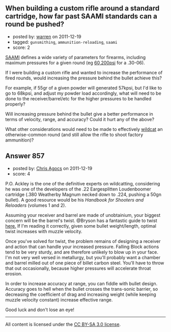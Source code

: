 ## When building a custom rifle around a standard cartridge, how far past SAAMI standards can a round be pushed?

- posted by: [warren](https://stackexchange.com/users/-1/143-warren) on 2011-12-19
- tagged: `gunsmithing`, `ammunition-reloading`, `saami`
- score: 2

<p><a href="http://en.wikipedia.org/wiki/Sporting_Arms_and_Ammunition_Manufacturers%27_Institute" rel="nofollow">SAAMI</a> defines a wide variety of parameters for firearms, including maximum pressures for a given round (eg <a href="http://en.wikipedia.org/wiki/.30-06" rel="nofollow">60,200psi</a> for a .30-06).</p>

<p>If I were building a custom rifle and wanted to increase the performance of fired rounds, would increasing the pressure behind the bullet achieve this?</p>

<p>For example, if 55gr of a given powder will generated 57kpsi, but I'd like to go to 68kpsi, and adjust my powder load accordingly, what will need to be done to the receiver/barrel/etc for the higher pressures to be handled properly?</p>

<p>Will increasing pressure behind the bullet give a better performance in terms of velocity, range, and accuracy? Could it hurt any of the above?</p>

<p>What other considerations would need to be made to effectively <a href="http://en.wikipedia.org/wiki/Wildcat_cartridge" rel="nofollow">wildcat</a> an otherwise-common round (and still allow the rifle to shoot factory ammunition)?</p>



## Answer 857

- posted by: [Chris Agocs](https://stackexchange.com/users/-1/12-chris-agocs) on 2011-12-19
- score: 4

<p>P.O. Ackley is the one of the definitive experts on wildcatting, considering he was one of the developers of the .22 Eargesplitten Loudenboomer cartridge (.380 Weatherby Magnum necked down to .224, pushing a 50gn bullet). A good resource would be his <em>Handbook for Shooters and Reloaders</em> (volumes 1 and 2).</p>

<p>Assuming your receiver and barrel are made of unobtainium, your biggest concern will be the barrel's twist. @Bryson has a fantastic guide to twist <a href="http://firearms.stackexchange.com/a/282/12">here.</a> If I'm reading it correctly, given some bullet weight/length, optimal twist increases with muzzle velocity.</p>

<p>Once you've solved for twist, the problem remains of designing a receiver and action that can handle your increased pressure. Falling Block actions tend to be very sturdy, and are therefore unlikely to blow up in your face. I'm not very well versed in metallurgy, but you'll probably want a chamber and barrel milled out of one piece of billet carbon steel. You'll have to throw that out occasionally, because higher pressures will accelerate throat erosion.</p>

<p>In order to increase accuracy at range, you can fiddle with bullet design. Accuracy goes to hell when the bullet crosses the trans-sonic barrier, so decreasing the coefficient of drag and increasing weight (while keeping muzzle velocity constant) increase effective range. </p>

<p>Good luck and don't lose an eye!</p>




---

All content is licensed under the [CC BY-SA 3.0 license](https://creativecommons.org/licenses/by-sa/3.0/).
